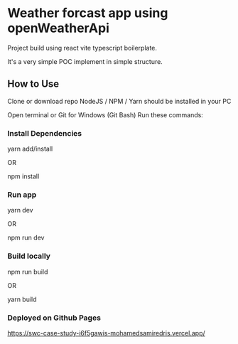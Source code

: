 # Weather forcast app using openWeatherApi

Project build using react vite typescript boilerplate.

It's a very simple POC implement in simple structure.

 

## How to Use

Clone or download repo
NodeJS / NPM / Yarn should be installed in your PC

Open terminal or Git for Windows (Git Bash)
Run these commands:

### Install Dependencies

yarn add/install 

OR

npm install

### Run app

yarn dev

OR

npm run dev

### Build locally

npm run build

OR

yarn build

### Deployed on Github Pages

https://swc-case-study-i6f5gawis-mohamedsamiredris.vercel.app/






